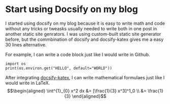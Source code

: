 # Start using Docsify on my blog

I started using docsify on my blog because it is easy to write math and code without any tricks or tweasks usually needed to write both in one post in another static site genrators. I was using custom-built static site generator before, but the commbination of docsify and docsify-katex gives me a easy 30 lines alternative.

For example, I can write a code block just like I would write in Github.

```
import os
print(os.environ.get("HELLO", default="WORLD"))
```

After integrating [docsify-katex](https://github.com/upupming/docsify-katex), I can write mathematical formulaes just like I would write in LaTeX.
$$\begin{aligned}
\int^{1}_{0} x^2 dx &= [\frac{1}{3} x^3]^1_0 \\
&= \frac{1}{3}
\end{aligned}$$
